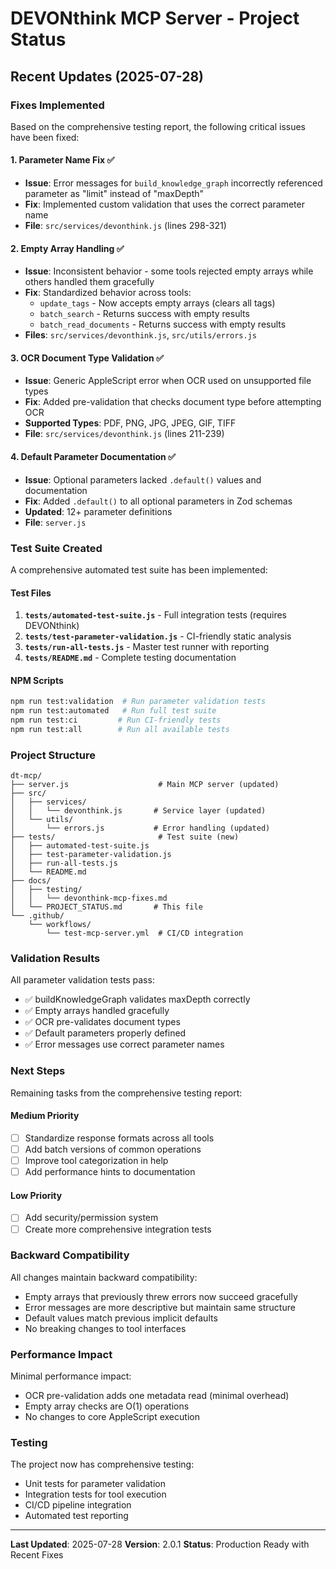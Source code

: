 # DEVONthink MCP Server - Project Status

## Recent Updates (2025-07-28)

### Fixes Implemented

Based on the comprehensive testing report, the following critical issues have been fixed:

#### 1. **Parameter Name Fix** ✅
- **Issue**: Error messages for `build_knowledge_graph` incorrectly referenced parameter as "limit" instead of "maxDepth"
- **Fix**: Implemented custom validation that uses the correct parameter name
- **File**: `src/services/devonthink.js` (lines 298-321)

#### 2. **Empty Array Handling** ✅
- **Issue**: Inconsistent behavior - some tools rejected empty arrays while others handled them gracefully
- **Fix**: Standardized behavior across tools:
  - `update_tags` - Now accepts empty arrays (clears all tags)
  - `batch_search` - Returns success with empty results
  - `batch_read_documents` - Returns success with empty results
- **Files**: `src/services/devonthink.js`, `src/utils/errors.js`

#### 3. **OCR Document Type Validation** ✅
- **Issue**: Generic AppleScript error when OCR used on unsupported file types
- **Fix**: Added pre-validation that checks document type before attempting OCR
- **Supported Types**: PDF, PNG, JPG, JPEG, GIF, TIFF
- **File**: `src/services/devonthink.js` (lines 211-239)

#### 4. **Default Parameter Documentation** ✅
- **Issue**: Optional parameters lacked `.default()` values and documentation
- **Fix**: Added `.default()` to all optional parameters in Zod schemas
- **Updated**: 12+ parameter definitions
- **File**: `server.js`

### Test Suite Created

A comprehensive automated test suite has been implemented:

#### Test Files
1. **`tests/automated-test-suite.js`** - Full integration tests (requires DEVONthink)
2. **`tests/test-parameter-validation.js`** - CI-friendly static analysis
3. **`tests/run-all-tests.js`** - Master test runner with reporting
4. **`tests/README.md`** - Complete testing documentation

#### NPM Scripts
```bash
npm run test:validation  # Run parameter validation tests
npm run test:automated   # Run full test suite
npm run test:ci         # Run CI-friendly tests
npm run test:all        # Run all available tests
```

### Project Structure

```
dt-mcp/
├── server.js                    # Main MCP server (updated)
├── src/
│   ├── services/
│   │   └── devonthink.js       # Service layer (updated)
│   └── utils/
│       └── errors.js           # Error handling (updated)
├── tests/                       # Test suite (new)
│   ├── automated-test-suite.js
│   ├── test-parameter-validation.js
│   ├── run-all-tests.js
│   └── README.md
├── docs/
│   ├── testing/
│   │   └── devonthink-mcp-fixes.md
│   └── PROJECT_STATUS.md       # This file
└── .github/
    └── workflows/
        └── test-mcp-server.yml  # CI/CD integration

```

### Validation Results

All parameter validation tests pass:
- ✅ buildKnowledgeGraph validates maxDepth correctly
- ✅ Empty arrays handled gracefully
- ✅ OCR pre-validates document types
- ✅ Default parameters properly defined
- ✅ Error messages use correct parameter names

### Next Steps

Remaining tasks from the comprehensive testing report:

#### Medium Priority
- [ ] Standardize response formats across all tools
- [ ] Add batch versions of common operations
- [ ] Improve tool categorization in help
- [ ] Add performance hints to documentation

#### Low Priority
- [ ] Add security/permission system
- [ ] Create more comprehensive integration tests

### Backward Compatibility

All changes maintain backward compatibility:
- Empty arrays that previously threw errors now succeed gracefully
- Error messages are more descriptive but maintain same structure
- Default values match previous implicit defaults
- No breaking changes to tool interfaces

### Performance Impact

Minimal performance impact:
- OCR pre-validation adds one metadata read (minimal overhead)
- Empty array checks are O(1) operations
- No changes to core AppleScript execution

### Testing

The project now has comprehensive testing:
- Unit tests for parameter validation
- Integration tests for tool execution
- CI/CD pipeline integration
- Automated test reporting

---

**Last Updated**: 2025-07-28
**Version**: 2.0.1
**Status**: Production Ready with Recent Fixes